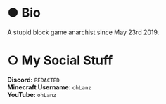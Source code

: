 # ● Bio
A stupid block game anarchist since May 23rd 2019.<br>


# ○ My Social Stuff
**Discord:** ``REDACTED``<br>
**Minecraft Username:** ``ohLanz``<br>
**YouTube:** ``ohLanz``<br>
